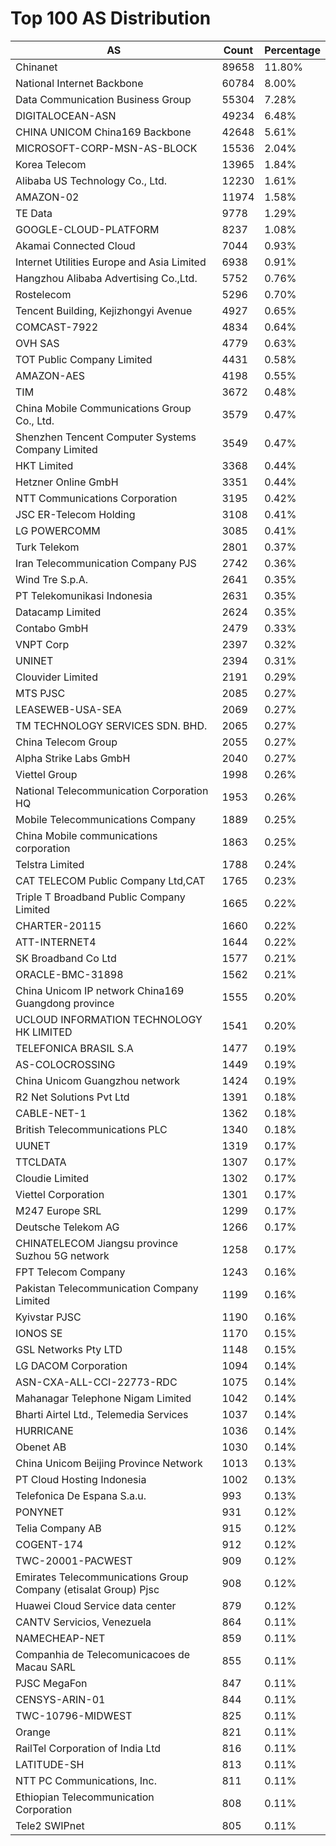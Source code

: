 # Top 100 AS Distribution
| AS | Count | Percentage |
|----|----|----|
| Chinanet | 89658 | 11.80% |
| National Internet Backbone | 60784 | 8.00% |
| Data Communication Business Group | 55304 | 7.28% |
| DIGITALOCEAN-ASN | 49234 | 6.48% |
| CHINA UNICOM China169 Backbone | 42648 | 5.61% |
| MICROSOFT-CORP-MSN-AS-BLOCK | 15536 | 2.04% |
| Korea Telecom | 13965 | 1.84% |
| Alibaba US Technology Co., Ltd. | 12230 | 1.61% |
| AMAZON-02 | 11974 | 1.58% |
| TE Data | 9778 | 1.29% |
| GOOGLE-CLOUD-PLATFORM | 8237 | 1.08% |
| Akamai Connected Cloud | 7044 | 0.93% |
| Internet Utilities Europe and Asia Limited | 6938 | 0.91% |
| Hangzhou Alibaba Advertising Co.,Ltd. | 5752 | 0.76% |
| Rostelecom | 5296 | 0.70% |
| Tencent Building, Kejizhongyi Avenue | 4927 | 0.65% |
| COMCAST-7922 | 4834 | 0.64% |
| OVH SAS | 4779 | 0.63% |
| TOT Public Company Limited | 4431 | 0.58% |
| AMAZON-AES | 4198 | 0.55% |
| TIM | 3672 | 0.48% |
| China Mobile Communications Group Co., Ltd. | 3579 | 0.47% |
| Shenzhen Tencent Computer Systems Company Limited | 3549 | 0.47% |
| HKT Limited | 3368 | 0.44% |
| Hetzner Online GmbH | 3351 | 0.44% |
| NTT Communications Corporation | 3195 | 0.42% |
| JSC ER-Telecom Holding | 3108 | 0.41% |
| LG POWERCOMM | 3085 | 0.41% |
| Turk Telekom | 2801 | 0.37% |
| Iran Telecommunication Company PJS | 2742 | 0.36% |
| Wind Tre S.p.A. | 2641 | 0.35% |
| PT Telekomunikasi Indonesia | 2631 | 0.35% |
| Datacamp Limited | 2624 | 0.35% |
| Contabo GmbH | 2479 | 0.33% |
| VNPT Corp | 2397 | 0.32% |
| UNINET | 2394 | 0.31% |
| Clouvider Limited | 2191 | 0.29% |
| MTS PJSC | 2085 | 0.27% |
| LEASEWEB-USA-SEA | 2069 | 0.27% |
| TM TECHNOLOGY SERVICES SDN. BHD. | 2065 | 0.27% |
| China Telecom Group | 2055 | 0.27% |
| Alpha Strike Labs GmbH | 2040 | 0.27% |
| Viettel Group | 1998 | 0.26% |
| National Telecommunication Corporation HQ | 1953 | 0.26% |
| Mobile Telecommunications Company | 1889 | 0.25% |
| China Mobile communications corporation | 1863 | 0.25% |
| Telstra Limited | 1788 | 0.24% |
| CAT TELECOM Public Company Ltd,CAT | 1765 | 0.23% |
| Triple T Broadband Public Company Limited | 1665 | 0.22% |
| CHARTER-20115 | 1660 | 0.22% |
| ATT-INTERNET4 | 1644 | 0.22% |
| SK Broadband Co Ltd | 1577 | 0.21% |
| ORACLE-BMC-31898 | 1562 | 0.21% |
| China Unicom IP network China169 Guangdong province | 1555 | 0.20% |
| UCLOUD INFORMATION TECHNOLOGY HK LIMITED | 1541 | 0.20% |
| TELEFONICA BRASIL S.A | 1477 | 0.19% |
| AS-COLOCROSSING | 1449 | 0.19% |
| China Unicom Guangzhou network | 1424 | 0.19% |
| R2 Net Solutions Pvt Ltd | 1391 | 0.18% |
| CABLE-NET-1 | 1362 | 0.18% |
| British Telecommunications PLC | 1340 | 0.18% |
| UUNET | 1319 | 0.17% |
| TTCLDATA | 1307 | 0.17% |
| Cloudie Limited | 1302 | 0.17% |
| Viettel Corporation | 1301 | 0.17% |
| M247 Europe SRL | 1299 | 0.17% |
| Deutsche Telekom AG | 1266 | 0.17% |
| CHINATELECOM Jiangsu province Suzhou 5G network | 1258 | 0.17% |
| FPT Telecom Company | 1243 | 0.16% |
| Pakistan Telecommunication Company Limited | 1199 | 0.16% |
| Kyivstar PJSC | 1190 | 0.16% |
| IONOS SE | 1170 | 0.15% |
| GSL Networks Pty LTD | 1148 | 0.15% |
| LG DACOM Corporation | 1094 | 0.14% |
| ASN-CXA-ALL-CCI-22773-RDC | 1075 | 0.14% |
| Mahanagar Telephone Nigam Limited | 1042 | 0.14% |
| Bharti Airtel Ltd., Telemedia Services | 1037 | 0.14% |
| HURRICANE | 1036 | 0.14% |
| Obenet AB | 1030 | 0.14% |
| China Unicom Beijing Province Network | 1013 | 0.13% |
| PT Cloud Hosting Indonesia | 1002 | 0.13% |
| Telefonica De Espana S.a.u. | 993 | 0.13% |
| PONYNET | 931 | 0.12% |
| Telia Company AB | 915 | 0.12% |
| COGENT-174 | 912 | 0.12% |
| TWC-20001-PACWEST | 909 | 0.12% |
| Emirates Telecommunications Group Company (etisalat Group) Pjsc | 908 | 0.12% |
| Huawei Cloud Service data center | 879 | 0.12% |
| CANTV Servicios, Venezuela | 864 | 0.11% |
| NAMECHEAP-NET | 859 | 0.11% |
| Companhia de Telecomunicacoes de Macau SARL | 855 | 0.11% |
| PJSC MegaFon | 847 | 0.11% |
| CENSYS-ARIN-01 | 844 | 0.11% |
| TWC-10796-MIDWEST | 825 | 0.11% |
| Orange | 821 | 0.11% |
| RailTel Corporation of India Ltd | 816 | 0.11% |
| LATITUDE-SH | 813 | 0.11% |
| NTT PC Communications, Inc. | 811 | 0.11% |
| Ethiopian Telecommunication Corporation | 808 | 0.11% |
| Tele2 SWIPnet | 805 | 0.11% |
